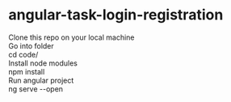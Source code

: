 # angular-task-login-registration

Clone this repo on your local machine <br/>
Go into folder <br/>
cd code/ <br/>
Install node modules  <br/>
npm install<br/>
Run angular project <br/>
ng serve --open
